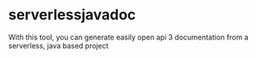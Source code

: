 # serverlessjavadoc
With this tool, you can generate easily open api 3 documentation from a serverless, java based project
